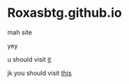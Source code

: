 # Roxasbtg.github.io

mah site

yey

u should visit [it](https://roxasbtg.github.io)

jk you should visit [this](https://japnaa.github.io/)
